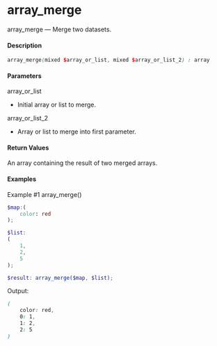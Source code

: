 # array_merge

array_merge — Merge two datasets.

#### __Description__

```scss
array_merge(mixed $array_or_list, mixed $array_or_list_2) : array
```

#### __Parameters__
array_or_list
- Initial array or list to merge.
  
array_or_list_2
- Array or list to merge into first parameter.

#### __Return Values__
An array containing the result of two merged arrays.


#### __Examples__
Example #1 array_merge()
```scss
$map:(
    color: red
);

$list:
(  
    1,
    2,
    5
);

$result: array_merge($map, $list);
```
Output:
```scss
(
    color: red,
    0: 1,
    1: 2,
    2: 5
)
```


